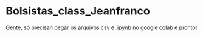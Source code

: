 # Bolsistas_class_Jeanfranco
Gente, só precisan pegar os arquivos csv e .ipynb no google colab e pronto!
